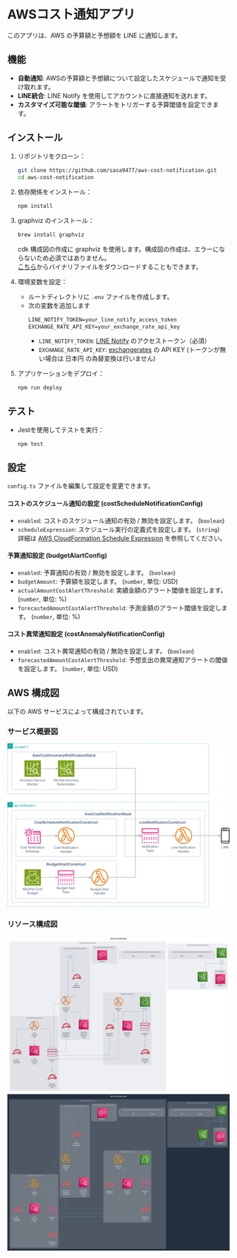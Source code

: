# AWSコスト通知アプリ

このアプリは、AWS の予算額と予想額を LINE に通知します。

## 機能

- **自動通知**: AWSの予算額と予想額について設定したスケジュールで通知を受け取れます。
- **LINE統合**: LINE Notify を使用してアカウントに直接通知を送れます。
- **カスタマイズ可能な閾値**: アラートをトリガーする予算閾値を設定できます。

## インストール

1. リポジトリをクローン：

   ```bash
   git clone https://github.com/sasa9477/aws-cost-notification.git
   cd aws-cost-notification
   ```

2. 依存関係をインストール：

   ```bash
   npm install
   ```

3. graphviz のインストール：

   ```bash
   brew install graphviz
   ```

   cdk 構成図の作成に graphviz を使用します。構成図の作成は、エラーにならないため必須ではありません。  
   [こちら](https://graphviz.org/download/)からバイナリファイルをダウンロードすることもできます。

4. 環境変数を設定：

   - ルートディレクトリに `.env` ファイルを作成します。
   - 次の変数を追加します
     ```env
     LINE_NOTIFY_TOKEN=your_line_notify_access_token
     EXCHANGE_RATE_API_KEY=your_exchange_rate_api_key
     ```
     - `LINE_NOTIFY_TOKEN`: [LINE Notify](https://notify-bot.line.me/) のアクセストークン（必須）
     - `EXCHANGE_RATE_API_KEY`: [exchangerates](https://exchangeratesapi.io/) の API KEY (トークンが無い場合は 日本円 の為替変換は行いません)

5. アプリケーションをデプロイ：
   ```bash
   npm run deploy
   ```

## テスト

- Jestを使用してテストを実行：
  ```bash
  npm test
  ```

## 設定

`config.ts` ファイルを編集して設定を変更できます。

#### コストのスケジュール通知の設定 (costScheduleNotificationConfig)

- `enabled`: コストのスケジュール通知の有効 / 無効を設定します。 (`boolean`)
- `scheduleExpression`: スケジュール実行の定義式を設定します。 (`string`)  
  詳細は [AWS CloudFormation Schedule Expression](http://docs.aws.amazon.com/AWSCloudFormation/latest/UserGuide/aws-resource-scheduler-schedule.html#cfn-scheduler-schedule-scheduleexpression) を参照してください。

#### 予算通知設定 (budgetAlartConfig)

- `enabled`: 予算通知の有効 / 無効を設定します。 (`boolean`)
- `budgetAmount`: 予算額を設定します。 (`number`, 単位: USD)
- `actualAmountCostAlertThreshold`: 実績金額のアラート閾値を設定します。 (`number`, 単位: %)
- `forecastedAmountCostAlertThreshold`: 予測金額のアラート閾値を設定します。 (`number`, 単位: %)

#### コスト異常通知設定 (costAnomalyNotificationConfig)

- `enabled`: コスト異常通知の有効 / 無効を設定します。 (`boolean`)
- `forecastedAmountCostAlertThreshold`: 予想支出の異常通知アラートの閾値を設定します。 (`number`, 単位: USD)

## AWS 構成図

以下の AWS サービスによって構成されています。

### サービス概要図

![cdk-diagram-drawio](cdkgraph/cdk-diagram.svg)

### リソース構成図

![cdk-diagram-light](cdkgraph/diagram.compact.light.svg#gh-light-mode-only)
![cdk-diagram-dark](cdkgraph/diagram.compact.dark.svg#gh-dark-mode-only)
